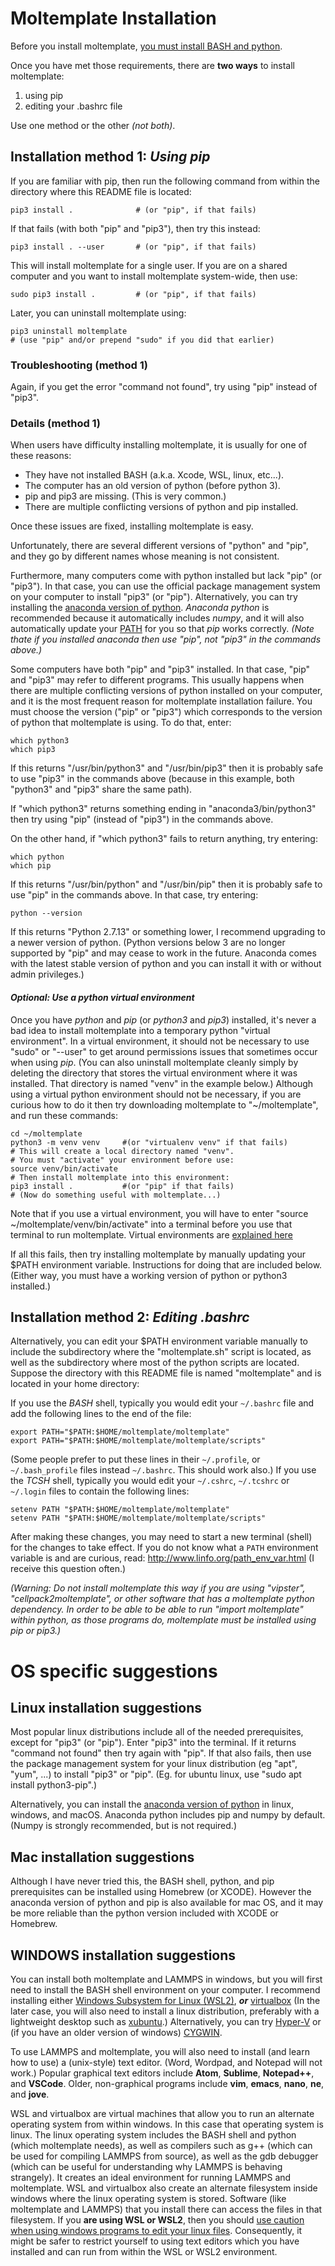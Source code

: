 Moltemplate Installation
====================

Before you install moltemplate,
[you must install BASH and python](#OS-specific-suggestions).

Once you have met those requirements,
there are **two ways** to install moltemplate:
1) using pip
2) editing your .bashrc file

Use one method or the other *(not both)*.


## Installation method 1: *Using pip*

If you are familiar with pip, then run the following command from
within the directory where this README file is located:
```
pip3 install .              # (or "pip", if that fails)
```
If that fails (with both "pip" and "pip3"), then try this instead:
```
pip3 install . --user       # (or "pip", if that fails)
```
This will install moltemplate for a single user.
If you are on a shared computer and you want to install moltemplate
system-wide, then use:
```
sudo pip3 install .         # (or "pip", if that fails)
```
Later, you can uninstall moltemplate using:
```
pip3 uninstall moltemplate
# (use "pip" and/or prepend "sudo" if you did that earlier)
```


### Troubleshooting (method 1)

Again, if you get the error "command not found",
try using "pip" instead of "pip3".


### Details (method 1)

When users have difficulty installing moltemplate, it is usually
for one of these reasons:
 - They have not installed BASH (a.k.a. Xcode, WSL, linux, etc...).
 - The computer has an old version of python (before python 3).
 - pip and pip3 are missing. (This is very common.)
 - There are multiple conflicting versions of python and pip installed.

Once these issues are fixed, installing moltemplate is easy.

Unfortunately, there are several different versions of "python" and "pip",
and they go by different names whose meaning is not consistent.

Furthermore, many computers come with python installed
but lack "pip" (or "pip3").  In that case, you can use the official
package management system on your computer to install "pip3" (or "pip").
Alternatively, you can try installing the
[anaconda version of python](https://anaconda.com).
*Anaconda python* is recommended because it automatically
includes *numpy*, and it will also automatically update your
[PATH](http://www.linfo.org/path_env_var.html)
for you so that *pip* works correctly.
*(Note thate if you installed anaconda then use "pip",
not "pip3" in the commands above.)*

Some computers have both "pip" and "pip3" installed.
In that case, "pip" and "pip3" may refer to different programs.
This usually happens when there are multiple conflicting versions of python
installed on your computer, and it is the most frequent reason for moltemplate
installation failure.
You must choose the version ("pip" or "pip3") which corresponds to the
version of python that moltemplate is using.  To do that, enter:
```
which python3
which pip3
```
If this returns "/usr/bin/python3" and "/usr/bin/pip3"
then it is probably safe to use "pip3" in the commands above
(because in this example, both "python3" and "pip3" share the same path).

If "which python3" returns something ending in "anaconda3/bin/python3"
then try using "pip" (instead of "pip3") in the commands above.

On the other hand, if "which python3" fails to return anything, try entering:
```
which python
which pip
```
If this returns "/usr/bin/python" and "/usr/bin/pip"
then it is probably safe to use "pip" in the commands above.
In that case, try entering:
```
python --version
```
If this returns "Python 2.7.13" or something lower, I recommend upgrading
to a newer version of python.  (Python versions below 3 are no longer supported
by "pip" and may cease to work in the future.
Anaconda comes with the latest stable version of python
and you can install it with or without admin privileges.)


#### *Optional: Use a python virtual environment*

Once you have *python* and *pip* (or *python3* and *pip3*) installed,
it's never a bad idea to install moltemplate into a temporary
python "virtual environment".
In a virtual environment, it should not be necessary to use "sudo" or "--user"
to get around permissions issues that sometimes occur when using *pip*.
(You can also uninstall moltemplate cleanly simply by deleting
the directory that stores the virtual environment where it was installed.
That directory is named "venv" in the example below.)
Although using a virtual python environment should not be necessary,
if you are curious how to do it then try downloading moltemplate
to "~/moltemplate", and run these commands:

```
cd ~/moltemplate
python3 -m venv venv     #(or "virtualenv venv" if that fails)
# This will create a local directory named "venv".
# You must "activate" your environment before use:
source venv/bin/activate
# Then install moltemplate into this environment:
pip3 install .           #(or "pip" if that fails)
# (Now do something useful with moltemplate...)
```

Note that if you use a virtual environment, you will have to enter
"source ~/moltemplate/venv/bin/activate" into a terminal
before you use that terminal to run moltemplate.
Virtual environments are
[explained here](https://docs.python.org/3/tutorial/venv.html)


If all this fails, then try installing moltemplate by manually updating your
\$PATH environment variable.  Instructions for doing that are included below.
(Either way, you must have a working version of python or python3 installed.)



## Installation method 2: *Editing .bashrc*

Alternatively, you can edit your $PATH environment variable manually to
include the subdirectory where the "moltemplate.sh" script is located,
as well as the subdirectory where most of the python scripts are located.
Suppose the directory with this README file is named "moltemplate"
and is located in your home directory:

If you use the *BASH* shell, typically you would edit your
`~/.bashrc` file and add the following lines to the end of the file:

```
export PATH="$PATH:$HOME/moltemplate/moltemplate"
export PATH="$PATH:$HOME/moltemplate/moltemplate/scripts"
```

(Some people prefer to put these lines in their `~/.profile`,
 or `~/.bash_profile` files instead `~/.bashrc`.  This should work also.)
If you use the *TCSH* shell, typically you would edit your
`~/.cshrc`, `~/.tcshrc` or `~/.login` files to contain the following lines:

```
setenv PATH "$PATH:$HOME/moltemplate/moltemplate"
setenv PATH "$PATH:$HOME/moltemplate/moltemplate/scripts"
```

After making these changes, you may need to start a new terminal (shell) for the changes to take effect.  If you do not know what a `PATH` environment variable is and are curious, read:
    http://www.linfo.org/path_env_var.html
(I receive this question often.)

*(Warning:
Do not install moltemplate this way if you are using "vipster",
"cellpack2moltemplate", or other software that has a moltemplate python
dependency.  In order to be able to be able to run "import moltemplate"
within python, as those programs do, moltemplate must be installed using
pip or pip3.)*



# OS specific suggestions

## Linux installation suggestions

Most popular linux distributions include all of the needed prerequisites,
except for "pip3" (or "pip").  Enter "pip3" into the terminal.  If
it returns "command not found" then try again with "pip".
If that also fails, then use the package management system for your linux
distribution (eg "apt", "yum", ...) to install "pip3" or "pip".
(Eg. for ubuntu linux, use "sudo apt install python3-pip".)

Alternatively, you can install the
[anaconda version of python](https://anaconda.com)
in linux, windows, and macOS.
Anaconda python includes pip and numpy by default.
(Numpy is strongly recommended, but is not required.)


## Mac installation suggestions

Although I have never tried this, the BASH shell, python, and pip
prerequisites can be installed using Homebrew (or XCODE).
However the anaconda version of python and pip is also available for mac OS,
and it may be more reliable than the python version
included with XCODE or Homebrew.


## WINDOWS installation suggestions

You can install both moltemplate and LAMMPS in windows, but
you will first need to install the BASH shell environment on
your computer.  I recommend installing either
[Windows Subsystem for Linux (WSL2)](https://docs.microsoft.com/en-us/windows/wsl/install-win10),
***or***
[virtualbox](https://www.virtualbox.org)
(In the later case, you will also need to install a linux distribution,
preferably with a lightweight
desktop such as [xubuntu](https://xubuntu.org).)
Alternatively, you can try
[Hyper-V](https://www.nakivo.com/blog/run-linux-hyper-v/)
or (if you have an older version of windows)
[CYGWIN](https://www.cygwin.com/).

To use LAMMPS and moltemplate, you will also need to install (and learn how to
use) a (unix-style) text editor.  (Word, Wordpad, and Notepad will not work.)
Popular graphical text editors
include **Atom**, **Sublime**, **Notepad++**, and **VSCode**.
Older, non-graphical programs include **vim**, **emacs**,
**nano**, **ne**, and **jove**.

WSL and virtualbox are virtual machines that allow you to run an
alternate operating system from within windows.
In this case that operating system is linux.  The linux operating system
includes the BASH shell and python (which moltemplate needs), as well as
compilers such as g++ (which can be used for compiling LAMMPS from source),
as well as the gdb debugger (which can be useful for
understanding why LAMMPS is behaving strangely).
It creates an ideal environment for running LAMMPS and moltemplate.
WSL and virtualbox also create an alternate filesystem inside windows where
the linux operating system is stored.  Software (like moltemplate and LAMMPS)
that you install there can access the files in that filesystem.
If you **are using WSL or WSL2**, then you should
[use caution when using windows programs to edit your linux files](https://devblogs.microsoft.com/commandline/do-not-change-linux-files-using-windows-apps-and-tools/).
Consequently, it might be safer to restrict yourself to using text editors
which you have installed and can run from within the WSL or WSL2 environment.
